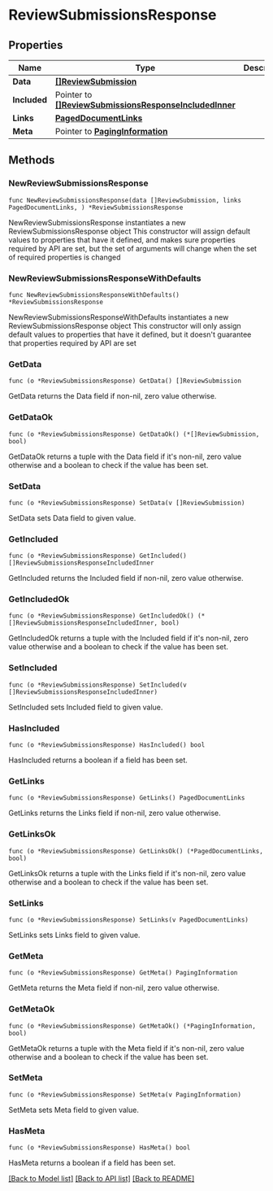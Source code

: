 # ReviewSubmissionsResponse

## Properties

Name | Type | Description | Notes
------------ | ------------- | ------------- | -------------
**Data** | [**[]ReviewSubmission**](ReviewSubmission.md) |  | 
**Included** | Pointer to [**[]ReviewSubmissionsResponseIncludedInner**](ReviewSubmissionsResponseIncludedInner.md) |  | [optional] 
**Links** | [**PagedDocumentLinks**](PagedDocumentLinks.md) |  | 
**Meta** | Pointer to [**PagingInformation**](PagingInformation.md) |  | [optional] 

## Methods

### NewReviewSubmissionsResponse

`func NewReviewSubmissionsResponse(data []ReviewSubmission, links PagedDocumentLinks, ) *ReviewSubmissionsResponse`

NewReviewSubmissionsResponse instantiates a new ReviewSubmissionsResponse object
This constructor will assign default values to properties that have it defined,
and makes sure properties required by API are set, but the set of arguments
will change when the set of required properties is changed

### NewReviewSubmissionsResponseWithDefaults

`func NewReviewSubmissionsResponseWithDefaults() *ReviewSubmissionsResponse`

NewReviewSubmissionsResponseWithDefaults instantiates a new ReviewSubmissionsResponse object
This constructor will only assign default values to properties that have it defined,
but it doesn't guarantee that properties required by API are set

### GetData

`func (o *ReviewSubmissionsResponse) GetData() []ReviewSubmission`

GetData returns the Data field if non-nil, zero value otherwise.

### GetDataOk

`func (o *ReviewSubmissionsResponse) GetDataOk() (*[]ReviewSubmission, bool)`

GetDataOk returns a tuple with the Data field if it's non-nil, zero value otherwise
and a boolean to check if the value has been set.

### SetData

`func (o *ReviewSubmissionsResponse) SetData(v []ReviewSubmission)`

SetData sets Data field to given value.


### GetIncluded

`func (o *ReviewSubmissionsResponse) GetIncluded() []ReviewSubmissionsResponseIncludedInner`

GetIncluded returns the Included field if non-nil, zero value otherwise.

### GetIncludedOk

`func (o *ReviewSubmissionsResponse) GetIncludedOk() (*[]ReviewSubmissionsResponseIncludedInner, bool)`

GetIncludedOk returns a tuple with the Included field if it's non-nil, zero value otherwise
and a boolean to check if the value has been set.

### SetIncluded

`func (o *ReviewSubmissionsResponse) SetIncluded(v []ReviewSubmissionsResponseIncludedInner)`

SetIncluded sets Included field to given value.

### HasIncluded

`func (o *ReviewSubmissionsResponse) HasIncluded() bool`

HasIncluded returns a boolean if a field has been set.

### GetLinks

`func (o *ReviewSubmissionsResponse) GetLinks() PagedDocumentLinks`

GetLinks returns the Links field if non-nil, zero value otherwise.

### GetLinksOk

`func (o *ReviewSubmissionsResponse) GetLinksOk() (*PagedDocumentLinks, bool)`

GetLinksOk returns a tuple with the Links field if it's non-nil, zero value otherwise
and a boolean to check if the value has been set.

### SetLinks

`func (o *ReviewSubmissionsResponse) SetLinks(v PagedDocumentLinks)`

SetLinks sets Links field to given value.


### GetMeta

`func (o *ReviewSubmissionsResponse) GetMeta() PagingInformation`

GetMeta returns the Meta field if non-nil, zero value otherwise.

### GetMetaOk

`func (o *ReviewSubmissionsResponse) GetMetaOk() (*PagingInformation, bool)`

GetMetaOk returns a tuple with the Meta field if it's non-nil, zero value otherwise
and a boolean to check if the value has been set.

### SetMeta

`func (o *ReviewSubmissionsResponse) SetMeta(v PagingInformation)`

SetMeta sets Meta field to given value.

### HasMeta

`func (o *ReviewSubmissionsResponse) HasMeta() bool`

HasMeta returns a boolean if a field has been set.


[[Back to Model list]](../README.md#documentation-for-models) [[Back to API list]](../README.md#documentation-for-api-endpoints) [[Back to README]](../README.md)


